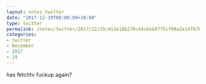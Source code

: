 ```yaml
---
layout: notes_twitter
date: "2017-12-29T00:00:00+10:00"
type: twitter
permalink: /notes/twitter/2017/12/29/d13e18b270c44c6eb8775cf08a2e14f67b872c97.html
categories:
- twitter
- December
- 2017
- 29
---
```

has fetchtv fuckup again?
